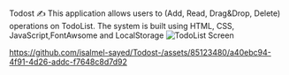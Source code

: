 Todost ✍️ This application allows users to (Add, Read, Drag&Drop, Delete) operations on TodoList. The system is built using HTML, CSS, JavaScript,FontAwsome and LocalStorage
![TodoList Screen](https://github.com/isalmel-sayed/Todost-/assets/85123480/a5cf3d58-4d9b-48ad-89be-0df036bb87c6)


https://github.com/isalmel-sayed/Todost-/assets/85123480/a40ebc94-4f91-4d26-addc-f7648c8d7d92

